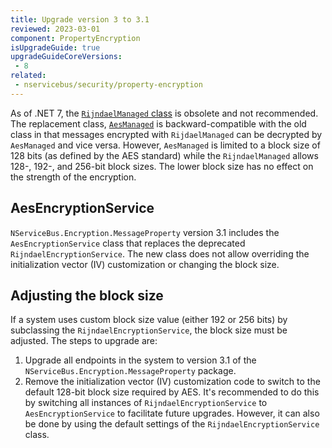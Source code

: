 ```yaml
---
title: Upgrade version 3 to 3.1
reviewed: 2023-03-01
component: PropertyEncryption
isUpgradeGuide: true
upgradeGuideCoreVersions:
 - 8
related:
 - nservicebus/security/property-encryption
---
```


As of .NET 7, the [`RijndaelManaged` class](https://learn.microsoft.com/en-us/dotnet/api/system.security.cryptography.rijndaelmanaged) is obsolete and not recommended. The replacement class, [`AesManaged`](https://learn.microsoft.com/en-us/dotnet/api/system.security.cryptography.aesmanaged) is backward-compatible with the old class in that messages encrypted with `RijdaelManaged` can be decrypted by `AesManaged` and vice versa. However, `AesManaged` is limited to a block size of 128 bits (as defined by the AES standard) while the `RijndaelManaged` allows 128-, 192-, and 256-bit block sizes. The lower block size has no effect on the strength of the encryption.

## AesEncryptionService

`NServiceBus.Encryption.MessageProperty` version 3.1 includes the `AesEncryptionService` class that replaces the deprecated `RijndaelEncryptionService`. The new class does not allow overriding the initialization vector (IV) customization or changing the block size.

## Adjusting the block size

If a system uses custom block size value (either 192 or 256 bits) by subclassing the `RijndaelEncryptionService`, the block size must be adjusted. The steps to upgrade are:

1. Upgrade all endpoints in the system to version 3.1 of the `NServiceBus.Encryption.MessageProperty` package.
2. Remove the initialization vector (IV) customization code to switch to the default 128-bit block size required by AES. It's recommended to do this by switching all instances of `RijndaelEncryptionService` to `AesEncryptionService` to facilitate future upgrades. However, it can also be done by using the default settings of the `RijndaelEncryptionService` class.
